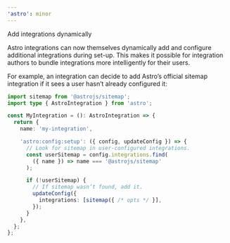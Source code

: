 ```yaml
---
'astro': minor
---
```


Add integrations dynamically

Astro integrations can now themselves dynamically add and configure additional integrations during set-up. This makes it possible for integration authors to bundle integrations more intelligently for their users.

For example, an integration can decide to add Astro’s official sitemap integration if it sees a user hasn’t already configured it:

```ts
import sitemap from '@astrojs/sitemap';
import type { AstroIntegration } from 'astro';

const MyIntegration = (): AstroIntegration => {
  return {
    name: 'my-integration',

    'astro:config:setup': ({ config, updateConfig }) => {
      // Look for sitemap in user-configured integrations.
      const userSitemap = config.integrations.find(
        ({ name }) => name === '@astrojs/sitemap'
      );

      if (!userSitemap) {
        // If sitemap wasn’t found, add it.
        updateConfig({
          integrations: [sitemap({ /* opts */ }],
        });
      }
    },
  };
};
```
